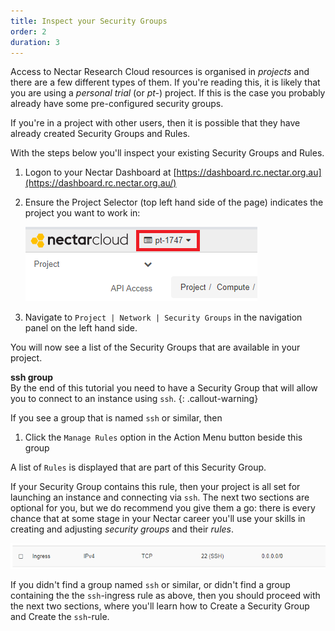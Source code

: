 ```yaml
---
title: Inspect your Security Groups
order: 2
duration: 3
---
```


Access to Nectar Research Cloud resources is organised in *projects* and there are a few different types of them. If you're reading this, it is likely that you are using a *personal trial* (or *pt-*) project. If this is the case you probably already have some pre-configured security groups. 

If you're in a project with other users, then it is possible that they have already created Security Groups and Rules. 

With the steps below you'll inspect your existing Security Groups and Rules. 



1. Logon to your Nectar Dashboard at [https://dashboard.rc.nectar.org.au](https://dashboard.rc.nectar.org.au/)
2. Ensure the Project Selector (top left hand side of the page) indicates the project you want to work in:
   
   ![Project Selector](../assets/images/sec-groups-101/project-selector.png)
3. Navigate to `Project | Network | Security Groups` in the navigation panel on the left hand side.

You will now see a list of the Security Groups that are available in your project. 

**ssh group**<br/>
By the end of this tutorial you need to have a Security Group that will allow you to connect to an instance using `ssh`. 
{: .callout-warning}

If you see a group that is named `ssh` or similar, then 

1. Click the `Manage Rules` option in the Action Menu button beside this group

A list of `Rules` is displayed that are part of this Security Group. 

If your Security Group contains this rule, then your project is all set for launching an instance and connecting via `ssh`. The next two sections are optional for you, but we do recommend you give them a go: there is every chance that at some stage in your Nectar career you'll use your skills in creating and adjusting *security groups* and their *rules*.

![ssh rule](../assets/images/sec-groups-101/ssh-rule.png)

If you didn't find a group named `ssh` or similar, or didn't find a group containing the the `ssh`-ingress rule as above, then you should proceed with the next two sections, where you'll learn how to Create a Security Group and Create the `ssh`-rule. 